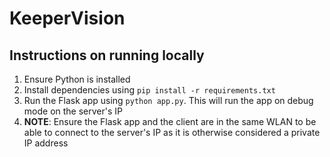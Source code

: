 # KeeperVision

## Instructions on running locally

1. Ensure Python is installed
2. Install dependencies using `pip install -r requirements.txt`
3. Run the Flask app using `python app.py`. This will run the app on debug mode on the server's IP
4. **NOTE**: Ensure the Flask app and the client are in the same WLAN to be able to connect to the server's IP as it is otherwise considered a private IP address
